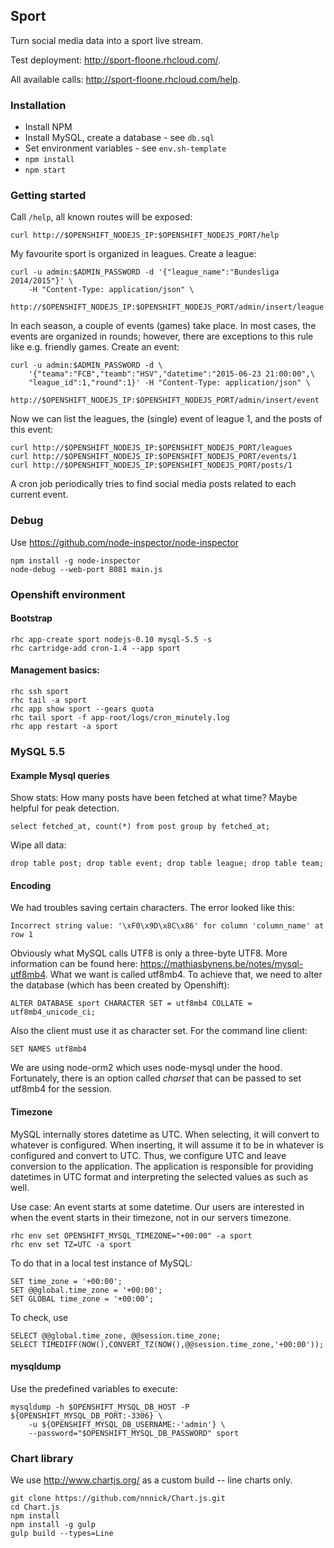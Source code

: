 ## Sport

Turn social media data into a sport live stream.

Test deployment: http://sport-floone.rhcloud.com/.

All available calls: http://sport-floone.rhcloud.com/help.

### Installation

* Install NPM
* Install MySQL, create a database - see `db.sql`
* Set environment variables - see `env.sh-template`
* `npm install`
* `npm start`

### Getting started

Call `/help`, all known routes will be exposed:

	curl http://$OPENSHIFT_NODEJS_IP:$OPENSHIFT_NODEJS_PORT/help

My favourite sport is organized in leagues. Create a league:

	curl -u admin:$ADMIN_PASSWORD -d '{"league_name":"Bundesliga 2014/2015"}' \
		-H "Content-Type: application/json" \
		http://$OPENSHIFT_NODEJS_IP:$OPENSHIFT_NODEJS_PORT/admin/insert/league

In each season, a couple of events (games) take place. In most cases, the events are organized in rounds; however, there are exceptions to this rule like e.g. friendly games. Create an event:

	curl -u admin:$ADMIN_PASSWORD -d \
		'{"teama":"FCB","teamb":"HSV","datetime":"2015-06-23 21:00:00",\
		"league_id":1,"round":1}' -H "Content-Type: application/json" \
		http://$OPENSHIFT_NODEJS_IP:$OPENSHIFT_NODEJS_PORT/admin/insert/event

Now we can list the leagues, the (single) event of league 1, and the posts of this event:

	curl http://$OPENSHIFT_NODEJS_IP:$OPENSHIFT_NODEJS_PORT/leagues
	curl http://$OPENSHIFT_NODEJS_IP:$OPENSHIFT_NODEJS_PORT/events/1
	curl http://$OPENSHIFT_NODEJS_IP:$OPENSHIFT_NODEJS_PORT/posts/1

A cron job periodically tries to find social media posts related to each current event.

### Debug

Use https://github.com/node-inspector/node-inspector

	npm install -g node-inspector
	node-debug --web-port 8081 main.js

### Openshift environment

#### Bootstrap

	rhc app-create sport nodejs-0.10 mysql-5.5 -s
	rhc cartridge-add cron-1.4 --app sport

#### Management basics:

	rhc ssh sport
	rhc tail -a sport
	rhc app show sport --gears quota
	rhc tail sport -f app-root/logs/cron_minutely.log
	rhc app restart -a sport

### MySQL 5.5

#### Example Mysql queries

Show stats: How many posts have been fetched at what time? Maybe helpful for peak detection.

	select fetched_at, count(*) from post group by fetched_at;

Wipe all data:

	drop table post; drop table event; drop table league; drop table team;

#### Encoding

We had troubles saving certain characters. The error looked like this:

	Incorrect string value: '\xF0\x9D\x8C\x86' for column 'column_name' at row 1

Obviously what MySQL calls UTF8 is only a three-byte UTF8. More information can be found here:
https://mathiasbynens.be/notes/mysql-utf8mb4.
What we want is called utf8mb4. To achieve that, we need to alter the database (which has been created by Openshift):

	ALTER DATABASE sport CHARACTER SET = utf8mb4 COLLATE = utf8mb4_unicode_ci;

Also the client must use it as character set. For the command line client:

	SET NAMES utf8mb4

We are using node-orm2 which uses node-mysql under the hood. Fortunately, there is an option called _charset_  that can be passed to set utf8mb4 for the session.

#### Timezone

MySQL internally stores datetime as UTC. When selecting, it will convert to whatever is configured. When inserting, it will assume it to be in whatever is configured and convert to UTC. Thus, we configure UTC and leave conversion to the application. The application is responsible for providing datetimes in UTC format and interpreting the selected values as such as well.

Use case: An event starts at some datetime. Our users are interested in when the event starts in their timezone, not in our servers timezone.

	rhc env set OPENSHIFT_MYSQL_TIMEZONE="+00:00" -a sport
	rhc env set TZ=UTC -a sport

To do that in a local test instance of MySQL:

	SET time_zone = '+00:00';
	SET @@global.time_zone = '+00:00';
	SET GLOBAL time_zone = '+00:00';

To check, use

	SELECT @@global.time_zone, @@session.time_zone;
	SELECT TIMEDIFF(NOW(),CONVERT_TZ(NOW(),@@session.time_zone,'+00:00'));

#### mysqldump

Use the predefined variables to execute:

	mysqldump -h $OPENSHIFT_MYSQL_DB_HOST -P ${OPENSHIFT_MYSQL_DB_PORT:-3306} \
		-u ${OPENSHIFT_MYSQL_DB_USERNAME:-'admin'} \
		--password="$OPENSHIFT_MYSQL_DB_PASSWORD" sport

### Chart library

We use http://www.chartjs.org/ as a custom build -- line charts only.

	git clone https://github.com/nnnick/Chart.js.git
	cd Chart.js
	npm install
	npm install -g gulp
	gulp build --types=Line